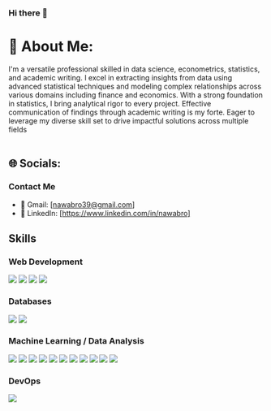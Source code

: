 ### Hi there 👋

# 💫 About Me:
I'm a versatile professional skilled in data science, econometrics, statistics, and academic writing. I excel in extracting insights from data using advanced statistical techniques and modeling complex relationships across various domains including finance and economics. With a strong foundation in statistics, I bring analytical rigor to every project. Effective communication of findings through academic writing is my forte. Eager to leverage my diverse skill set to drive impactful solutions across multiple fields<br><br>


## 🌐 Socials:
### Contact Me

- 📧 Gmail: [nawabro39@gmail.com]
- 💼 LinkedIn: [https://www.linkedin.com/in/nawabro]




## Skills

### Web Development

![](https://img.shields.io/badge/-HTML5-E34F26?style=flat-square&logo=html5&logoColor=white)
![](https://img.shields.io/badge/-CSS3-1572B6?style=flat-square&logo=css3)
![](https://img.shields.io/badge/-Flask-black?style=flat-square&logo=flask)
![](https://img.shields.io/badge/-Streamlit-FF4B4B?style=flat-square&logo=streamlit)

### Databases

![](https://img.shields.io/badge/-PostgreSQL-336791?style=flat-square&logo=postgresql)
![](https://img.shields.io/badge/-MongoDB-green?style=flat-square&logo=mongodb)

### Machine Learning / Data Analysis

![](https://img.shields.io/badge/-Python-black?style=flat-square&logo=Python)
![](https://img.shields.io/badge/-NumPy-013243?style=flat-square&logo=numpy)
![](https://img.shields.io/badge/-Pandas-150458?style=flat-square&logo=pandas)
![](https://img.shields.io/badge/-nltk-B39DDB?style=flat-square&logo=nltk&logoColor=black)
![](https://img.shields.io/badge/-Matplotlib-008080?style=flat-square&logo=matplotlib)
![](https://img.shields.io/badge/-Seaborn-3776AB?style=flat-square&logo=seaborn)
![](https://img.shields.io/badge/-Plotly-3F4F75?style=flat-square&logo=plotly)
![](https://img.shields.io/badge/-TensorFlow-gray?style=flat-square&logo=TensorFlow)
![](https://img.shields.io/badge/-Keras-orange?style=flat-square&logo=Keras)
![](https://img.shields.io/badge/-PyTorch-yellow?style=flat-square&logo=PyTorch)
![](https://img.shields.io/badge/-ScikitLearn-blue?style=flat-square&logo=scikit-learn)

### DevOps

![](https://img.shields.io/badge/-Docker-black?style=flat-square&logo=docker)
